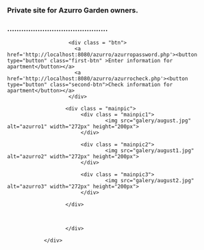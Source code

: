 <?php
include_once 'azurroheader.php';
?>
<!DOCTYPE html>
<html lang="en">
<head>
    <meta charset="UTF-8">
    <meta name="viewport" content="width=device-width, initial-scale=1.0">
    <link rel="stylesheet" type="text/css" href="azurrostyle.css" media="screen"/>
    <title>AzurroFirstPage</title>
</head>
<body>
                <div class="main">
                        <div class="text">
                           <h3>Private site for Azurro Garden owners.</h>
                           <h3>...........................................</h>            
                        </div>

                        <div class = "btn">
                          <a href='http://localhost:8080/azurro/azurropassword.php'><button type="button" class="first-btn" >Enter information for apartment</button></a>
                          <a href='http://localhost:8080/azurro/azurrocheck.php'><button type="button" class="second-btn">Check information for apartment</button></a>
                        </div>

                       <div class = "mainpic">
                            <div class = "mainpic1">
                                    <img src="galery/august.jpg" alt="azurro1" width="272px" height="200px">
                            </div>
                            
                            <div class = "mainpic2">
                                    <img src="galery/august1.jpg" alt="azurro2" width="272px" height="200px">
                            </div>

                            <div class = "mainpic3">
                                    <img src="galery/august2.jpg" alt="azurro3" width="272px" height="200px">
                            </div>
                            
                       </div>   
                          
                       
          
                       </div>

                </div>  
</body>
</html>
<?php
include_once 'azurrofooter.php';
?>
